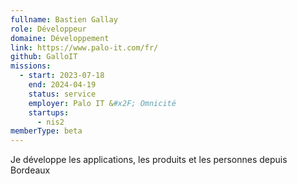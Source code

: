 ```yaml
---
fullname: Bastien Gallay
role: Développeur
domaine: Développement
link: https://www.palo-it.com/fr/
github: GalloIT
missions:
  - start: 2023-07-18
    end: 2024-04-19
    status: service
    employer: Palo IT &#x2F; Omnicité
    startups:
      - nis2
memberType: beta
---
```

Je développe les applications, les produits et les personnes depuis Bordeaux
